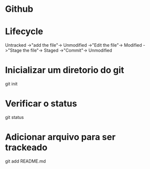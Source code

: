 # Github

# Lifecycle
Untracked ->"add the file"-> Unmodified ->"Edit the file"-> Modified ->"Stage the file"-> Staged ->"Commit"-> Unmodified

# Inicializar um diretorio do git
git init

# Verificar o status
git status

# Adicionar arquivo para ser trackeado
git add README.md
